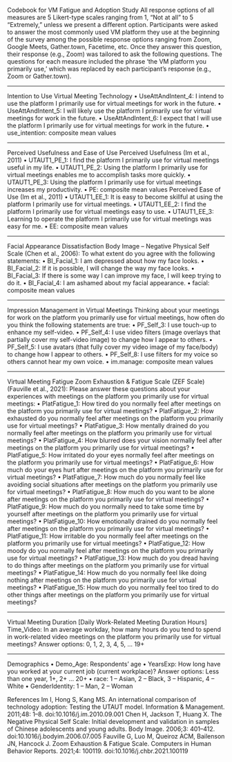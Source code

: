 Codebook for VM Fatigue and Adoption Study
All response options of all measures are 5 Likert-type scales ranging from 1, “Not at all” to 5 “Extremely,” unless we present a different option. Participants were asked to answer the most commonly used VM platform they use at the beginning of the survey among the possible response options ranging from Zoom, Google Meets, Gather.town, Facetime, etc. Once they answer this question, their response (e.g., Zoom) was tailored to ask the following questions. The questions for each measure included the phrase ‘the VM platform you primarily use,’ which was replaced by each participant’s response (e.g., Zoom or Gather.town).
________________________________________
Intention to Use Virtual Meeting Technology
•	UseAttAndIntent_4: I intend to use the platform I primarily use for virtual meetings for work in the future.
•	UseAttAndIntent_5: I will likely use the platform I primarily use for virtual meetings for work in the future.
•	UseAttAndIntent_6: I expect that I will use the platform I primarily use for virtual meetings for work in the future.
•	use_intention: composite mean values 
________________________________________
Perceived Usefulness and Ease of Use 
Perceived Usefulness (Im et al., 2011)
•	UTAUT1_PE_1: I find the platform I primarily use for virtual meetings useful in my life.
•	UTAUT1_PE_2: Using the platform I primarily use for virtual meetings enables me to accomplish tasks more quickly.
•	UTAUT1_PE_3: Using the platform I primarily use for virtual meetings increases my productivity.
•	PE: composite mean values 
Perceived Ease of Use (Im et al., 2011)
•	UTAUT1_EE_1: It is easy to become skillful at using the platform I primarily use for virtual meetings.
•	UTAUT1_EE_2: I find the platform I primarily use for virtual meetings easy to use.
•	UTAUT1_EE_3: Learning to operate the platform I primarily use for virtual meetings was easy for me.
•	EE: composite mean values
________________________________________
Facial Appearance Dissatisfaction
Body Image – Negative Physical Self Scale (Chen et al., 2006):
To what extent do you agree with the following statements:
•	BI_Facial_1: I am depressed about how my face looks.
•	BI_Facial_2: If it is possible, I will change the way my face looks.
•	BI_Facial_3: If there is some way I can improve my face, I will keep trying to do it.
•	BI_Facial_4: I am ashamed about my facial appearance.
•	facial: composite mean values 
________________________________________
Impression Management in Virtual Meetings
Thinking about your meetings for work on the platform you primarily use for virtual meetings, how often do you think the following statements are true:
•	PF_Self_3: I use touch-up to enhance my self-video.
•	PF_Self_4: I use video filters (image overlays that partially cover my self-video image) to change how I appear to others.
•	PF_Self_5: I use avatars (that fully cover my video image of my face/body) to change how I appear to others.
•	PF_Self_8: I use filters for my voice so others cannot hear my own voice.
•	im.manage: composite mean values 
________________________________________
Virtual Meeting Fatigue 
Zoom Exhaustion & Fatigue Scale (ZEF Scale) (Fauville et al., 2021):
Please answer these questions about your experiences with meetings on the platform you primarily use for virtual meetings:
•	PlatFatigue_1: How tired do you normally feel after meetings on the platform you primarily use for virtual meetings?
•	PlatFatigue_2: How exhausted do you normally feel after meetings on the platform you primarily use for virtual meetings?
•	PlatFatigue_3: How mentally drained do you normally feel after meetings on the platform you primarily use for virtual meetings?
•	PlatFatigue_4: How blurred does your vision normally feel after meetings on the platform you primarily use for virtual meetings?
•	PlatFatigue_5: How irritated do your eyes normally feel after meetings on the platform you primarily use for virtual meetings?
•	PlatFatigue_6: How much do your eyes hurt after meetings on the platform you primarily use for virtual meetings?
•	PlatFatigue_7: How much do you normally feel like avoiding social situations after meetings on the platform you primarily use for virtual meetings?
•	PlatFatigue_8: How much do you want to be alone after meetings on the platform you primarily use for virtual meetings?
•	PlatFatigue_9: How much do you normally need to take some time by yourself after meetings on the platform you primarily use for virtual meetings?
•	PlatFatigue_10: How emotionally drained do you normally feel after meetings on the platform you primarily use for virtual meetings?
•	PlatFatigue_11: How irritable do you normally feel after meetings on the platform you primarily use for virtual meetings?
•	PlatFatigue_12: How moody do you normally feel after meetings on the platform you primarily use for virtual meetings?
•	PlatFatigue_13: How much do you dread having to do things after meetings on the platform you primarily use for virtual meetings?
•	PlatFatigue_14: How much do you normally feel like doing nothing after meetings on the platform you primarily use for virtual meetings?
•	PlatFatigue_15: How much do you normally feel too tired to do other things after meetings on the platform you primarily use for virtual meetings?
________________________________________
Virtual Meeting Duration
[Daily Work-Related Meeting Duration Hours]
Time_Video: In an average workday, how many hours do you tend to spend in work-related video meetings on the platform you primarily use for virtual meetings?
Answer options: 0, 1, 2, 3, 4, 5, ... 19+
________________________________________
Demographics
•	Demo_Age: Respondents’ age
•	YearsExp: How long have you worked at your current job (current workplace)? 
Answer options: Less than one year, 1+, 2+ … 20+
•	race: 1 – Asian, 2 – Black, 3 – Hispanic, 4 – White
•	GenderIdentity: 1 – Man, 2 – Woman 

References
Im I, Hong S, Kang MS. An international comparison of technology adoption: Testing the UTAUT model. Information & Management. 2011;48: 1–8. doi:10.1016/j.im.2010.09.001
Chen H, Jackson T, Huang X. The Negative Physical Self Scale: Initial development and validation in samples of Chinese adolescents and young adults. Body Image. 2006;3: 401–412. doi:10.1016/j.bodyim.2006.07.005
Fauville G, Luo M, Queiroz ACM, Bailenson JN, Hancock J. Zoom Exhaustion & Fatigue Scale. Computers in Human Behavior Reports. 2021;4: 100119. doi:10.1016/j.chbr.2021.100119

